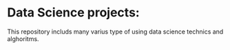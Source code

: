 # Data Science projects:
This repository includs many varius type of using data science technics and alghoritms. 
